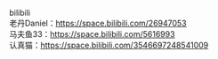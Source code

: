 bilibili  
老丹Daniel：https://space.bilibili.com/26947053  
马夫鱼33：https://space.bilibili.com/5616993  
认真猫：https://space.bilibili.com/3546697248541009  
